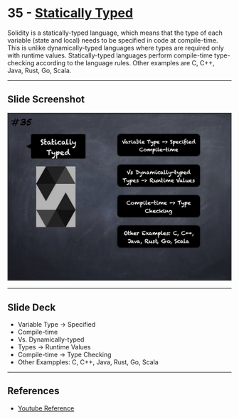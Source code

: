 # 35 - [Statically Typed](Statically%20Typed.md)
Solidity is a statically-typed language, which means that the type of each variable (state and local) needs to be specified in code at compile-time. This is unlike dynamically-typed languages where types are required only with runtime values. Statically-typed languages perform compile-time type-checking according to the language rules. Other examples are C, C++, Java, Rust, Go, Scala.

___
## Slide Screenshot
![035.png](../images/solidity101/035.png)
___
## Slide Deck
- Variable Type -> Specified
- Compile-time
- Vs. Dynamically-typed
- Types -> Runtime Values
- Compile-time -> Type Checking
- Other Exampples: C, C++, Java, Rust, Go, Scala
___
## References
- [Youtube Reference](https://youtu.be/TCl1IcGl_3I?t=1373)


